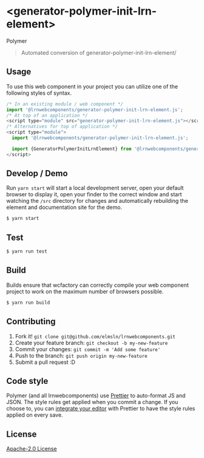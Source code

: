 # &lt;generator-polymer-init-lrn-element&gt;

Polymer
> Automated conversion of generator-polymer-init-lrn-element/

## Usage
To use this web component in your project you can utilize one of the following styles of syntax.

```js
/* In an existing module / web component */
import '@lrnwebcomponents/generator-polymer-init-lrn-element.js';
/* At top of an application */
<script type="module" src="generator-polymer-init-lrn-element.js"></script>
/* Alternatives for top of application */
<script type="module">
  import '@lrnwebcomponents/generator-polymer-init-lrn-element.js';

  import {GeneratorPolymerInitLrnElement} from '@lrnwebcomponents/generator-polymer-init-lrn-element';
</script>
```

## Develop / Demo
Run `yarn start` will start a local development server, open your default browser to display it, open your finder to the correct window and start watching the `/src` directory for changes and automatically rebuilding the element and documentation site for the demo.
```bash
$ yarn start
```

## Test

```bash
$ yarn run test
```

## Build
Builds ensure that wcfactory can correctly compile your web component project to
work on the maximum number of browsers possible.
```bash
$ yarn run build
```

## Contributing

1. Fork it! `git clone git@github.com/elmsln/lrnwebcomponents.git`
2. Create your feature branch: `git checkout -b my-new-feature`
3. Commit your changes: `git commit -m 'Add some feature'`
4. Push to the branch: `git push origin my-new-feature`
5. Submit a pull request :D

## Code style

Polymer (and all lrnwebcomponents) use [Prettier][prettier] to auto-format JS and JSON.  The style rules get applied when you commit a change.  If you choose to, you can [integrate your editor][prettier-ed] with Prettier to have the style rules applied on every save.

[prettier]: https://github.com/prettier/prettier/
[prettier-ed]: https://github.com/prettier/prettier/#editor-integration
[polyserve]: https://github.com/Polymer/polyserve
[web-component-tester]: https://github.com/Polymer/web-component-tester

## License
[Apache-2.0 License](http://opensource.org/licenses/Apache-2.0)